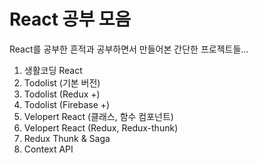 # React 공부 모음
React를 공부한 흔적과 공부하면서 만들어본 간단한 프로젝트들...
1. 생활코딩 React
2. Todolist (기본 버전)
3. Todolist (Redux +)
4. Todolist (Firebase +)
5. Velopert React (클래스, 함수 컴포넌트)
6. Velopert React (Redux, Redux-thunk)
7. Redux Thunk & Saga
8. Context API
